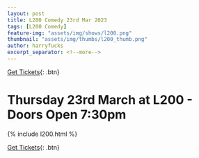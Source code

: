 ```yaml
---
layout: post
title: L200 Comedy 23rd Mar 2023
tags: [L200 Comedy]
feature-img: "assets/img/shows/l200.png"
thumbnail: "assets/img/thumbs/l200_thumb.png"
author: harryfucks
excerpt_separator: <!--more-->
---
```


[Get Tickets](https://bit.ly/L20020230323){: .btn}

# Thursday 23rd March at L200 - Doors Open 7:30pm

{% include l200.html %}

[Get Tickets](https://bit.ly/L20020230323){: .btn}
